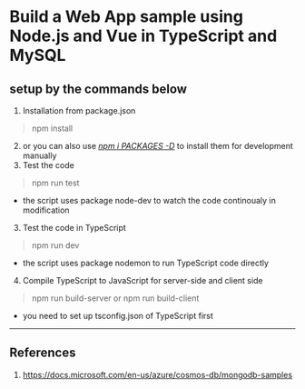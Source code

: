 Build a Web App sample using Node.js and Vue in TypeScript and MySQL
============
## setup by the commands below #
1. Installation from package.json
> npm install
2. or you can also use <u><i>npm i PACKAGES -D</i></u> to install them for development manually
3. Test the code
> npm run test
* the script uses package node-dev to watch the code continoualy in modification
3. Test the code in TypeScript
> npm run dev
* the script uses package nodemon to run TypeScript code directly
4. Compile TypeScript to JavaScript for server-side and client side
> npm run build-server or npm run build-client
* you need to set up tsconfig.json of TypeScript first
------------
References
------------
1. https://docs.microsoft.com/en-us/azure/cosmos-db/mongodb-samples
